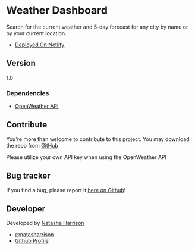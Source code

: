 # Weather Dashboard 

Search for the current weather and 5-day forecast for any city by name or by your current location. 
+ [Deployed On Netlify](https://app.netlify.com/sites/upbeat-goldberg-fb125c/overview)

## Version

1.0

### Dependencies
- [OpenWeather API](https://openweathermap.org/api)

## Contribute

You're more than welcome to contribute to this project. 
You may download the repo from [GitHub](https://github.com/natasharrison/shecodes-weather.git)

Please utilize your own API key when using the OpenWeather API

## Bug tracker

If you find a bug, please report it [here on Github](https://github.com/natasharrison/shecodes-weather/issues)!

## Developer

Developed by [Natasha Harrison](https://natasharrison.github.io/natasharrison_portfolio/)

+ [@natasharrison](//twitter.com/natasharrison)
+ [Github Profile](//github.com/natasharrison)

